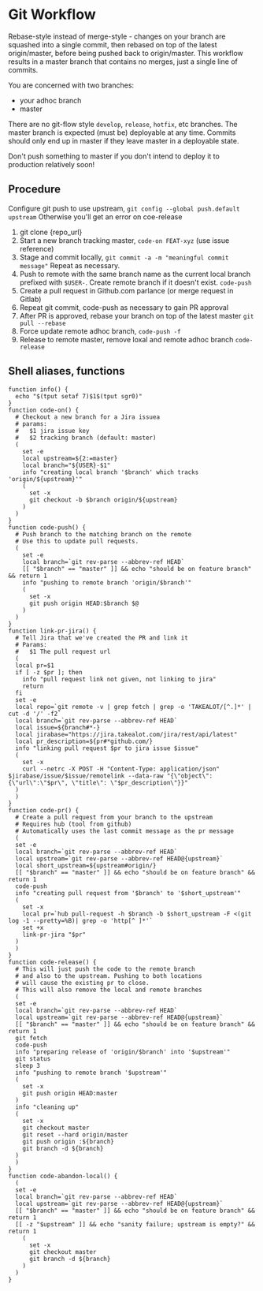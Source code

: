# Git Workflow

Rebase-style instead of merge-style - changes on your branch
are squashed into a single commit, then rebased on top of
the latest origin/master, before being pushed back to origin/master.
This workflow results in a master branch that contains no merges,
just a single line of commits.

You are concerned with two branches:
- your adhoc branch
- master

There are no git-flow style `develop`, `release`, `hotfix`, etc branches.
The master branch is expected (must be) deployable at any time.
Commits should only end up in master if they leave master in a deployable
state.

Don't push something to master if you don't intend to deploy it to
production relatively soon!

## Procedure

Configure git push to use upstream, `git config --global push.default upstream` Otherwise you'll get an error on coe-release

1. git clone {repo\_url}
1. Start a new branch tracking master, `code-on FEAT-xyz` (use issue reference)
1. Stage and commit locally, `git commit -a -m "meaningful commit message"`
   Repeat as necessary.
1. Push to remote with the same branch name as the current local
   branch prefixed with `$USER-`. Create remote branch if it doesn't exist.
   `code-push`
1. Create a pull request in Github.com parlance (or merge request in Gitlab)
1. Repeat git commit, code-push as necessary to gain PR approval
1. After PR is approved, rebase your branch on top of the latest master
   `git pull --rebase`
1. Force update remote adhoc branch, `code-push -f`
1. Release to remote master, remove loxal and remote adhoc branch
   `code-release`


## Shell aliases, functions

```
function info() {
  echo "$(tput setaf 7)$1$(tput sgr0)"
}
function code-on() {
  # Checkout a new branch for a Jira issuea
  # params:
  #   $1 jira issue key
  #   $2 tracking branch (default: master)
  (
    set -e
    local upstream=${2:=master}
    local branch="${USER}-$1"
    info "creating local branch '$branch' which tracks 'origin/${upstream}'"
    (
      set -x
      git checkout -b $branch origin/${upstream}
    )
  )
}
function code-push() {
  # Push branch to the matching branch on the remote
  # Use this to update pull requests.
  (
    set -e
    local branch=`git rev-parse --abbrev-ref HEAD`
    [[ "$branch" == "master" ]] && echo "should be on feature branch" && return 1
    info "pushing to remote branch 'origin/$branch'"
    (
      set -x
      git push origin HEAD:$branch $@
    )
  )
}
function link-pr-jira() {
  # Tell Jira that we've created the PR and link it
  # Params:
  #   $1 The pull request url
  (
  local pr=$1
  if [ -z $pr ]; then
    info "pull request link not given, not linking to jira"
    return
  fi
  set -e
  local repo=`git remote -v | grep fetch | grep -o 'TAKEALOT/[^.]*' | cut -d '/' -f2`
  local branch=`git rev-parse --abbrev-ref HEAD`
  local issue=${branch#*-}
  local jirabase="https://jira.takealot.com/jira/rest/api/latest"
  local pr_description=${pr#*github.com/}
  info "linking pull request $pr to jira issue $issue"
  (
    set -x
    curl --netrc -X POST -H "Content-Type: application/json" $jirabase/issue/$issue/remotelink --data-raw "{\"object\": {\"url\":\"$pr\", \"title\": \"$pr_description\"}}"
  )
  )
}
function code-pr() {
  # Create a pull request from your branch to the upstream
  # Requires hub (tool from github)
  # Automatically uses the last commit message as the pr message
  (
  set -e
  local branch=`git rev-parse --abbrev-ref HEAD`
  local upstream=`git rev-parse --abbrev-ref HEAD@{upstream}`
  local short_upstream=${upstream#origin/}
  [[ "$branch" == "master" ]] && echo "should be on feature branch" && return 1
  code-push
  info "creating pull request from '$branch' to '$short_upstream'"
  (
    set -x
    local pr=`hub pull-request -h $branch -b $short_upstream -F <(git log -1 --pretty=%B)| grep -o 'http[^ ]*'`
    set +x
    link-pr-jira "$pr"
  )
  )
}
function code-release() {
  # This will just push the code to the remote branch
  # and also to the upstream. Pushing to both locations
  # will cause the existing pr to close.
  # This will also remove the local and remote branches
  (
  set -e
  local branch=`git rev-parse --abbrev-ref HEAD`
  local upstream=`git rev-parse --abbrev-ref HEAD@{upstream}`
  [[ "$branch" == "master" ]] && echo "should be on feature branch" && return 1
  git fetch
  code-push
  info "preparing release of 'origin/$branch' into '$upstream'"
  git status
  sleep 3
  info "pushing to remote branch '$upstream'"
  (
    set -x
    git push origin HEAD:master
  )
  info "cleaning up"
  (
    set -x
    git checkout master
    git reset --hard origin/master
    git push origin :${branch}
    git branch -d ${branch}
  )
  )
}
function code-abandon-local() {
  (
  set -e
  local branch=`git rev-parse --abbrev-ref HEAD`
  local upstream=`git rev-parse --abbrev-ref HEAD@{upstream}`
  [[ "$branch" == "master" ]] && echo "should be on feature branch" && return 1
  [[ -z "$upstream" ]] && echo "sanity failure; upstream is empty?" && return 1
    (
      set -x
      git checkout master
      git branch -d ${branch}
    )
  )
}
```

